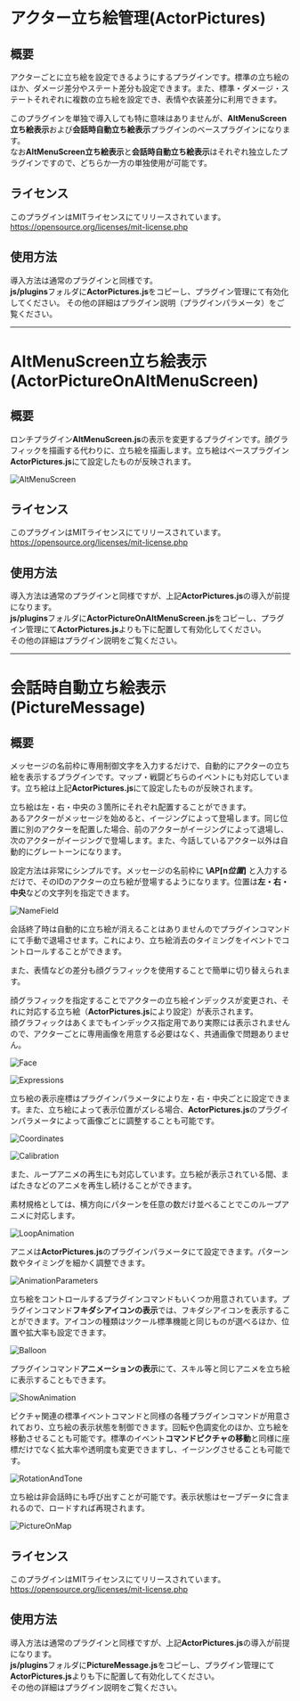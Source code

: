 # アクター立ち絵管理(ActorPictures)

## 概要
アクターごとに立ち絵を設定できるようにするプラグインです。標準の立ち絵のほか、ダメージ差分やステート差分も設定できます。また、標準・ダメージ・ステートそれぞれに複数の立ち絵を設定でき、表情や衣装差分に利用できます。

このプラグインを単独で導入しても特に意味はありませんが、**AltMenuScreen立ち絵表示**および**会話時自動立ち絵表示**プラグインのベースプラグインになります。  
なお**AltMenuScreen立ち絵表示**と**会話時自動立ち絵表示**はそれぞれ独立したプラグインですので、どちらか一方の単独使用が可能です。

## ライセンス
このプラグインはMITライセンスにてリリースされています。  
https://opensource.org/licenses/mit-license.php

## 使用方法
導入方法は通常のプラグインと同様です。  
**js/plugins**フォルダに**ActorPictures.js**をコピーし、プラグイン管理にて有効化してください。
その他の詳細はプラグイン説明（プラグインパラメータ）をご覧ください。  

***

# AltMenuScreen立ち絵表示(ActorPictureOnAltMenuScreen)

## 概要
ロンチプラグイン**AltMenuScreen.js**の表示を変更するプラグインです。顔グラフィックを描画する代わりに、立ち絵を描画します。立ち絵はベースプラグイン**ActorPictures.js**にて設定したものが反映されます。

![AltMenuScreen](https://github.com/nz-prism/RPG-Maker-MZ/blob/master/ReadmeImages/ActorPictureOnAltMenuScreen1.png)

## ライセンス
このプラグインはMITライセンスにてリリースされています。  
https://opensource.org/licenses/mit-license.php

## 使用方法
導入方法は通常のプラグインと同様ですが、上記**ActorPictures.js**の導入が前提になります。  
**js/plugins**フォルダに**ActorPictureOnAltMenuScreen.js**をコピーし、プラグイン管理にて**ActorPictures.js**よりも下に配置して有効化してください。  
その他の詳細はプラグイン説明をご覧ください。  

***

# 会話時自動立ち絵表示(PictureMessage)

## 概要
メッセージの名前枠に専用制御文字を入力するだけで、自動的にアクターの立ち絵を表示するプラグインです。マップ・戦闘どちらのイベントにも対応しています。立ち絵は上記**ActorPictures.js**にて設定したものが反映されます。

立ち絵は左・右・中央の３箇所にそれぞれ配置することができます。  
あるアクターがメッセージを始めると、イージングによって登場します。同じ位置に別のアクターを配置した場合、前のアクターがイージングによって退場し、次のアクターがイージングで登場します。また、今話しているアクター以外は自動的にグレートーンになります。

設定方法は非常にシンプルです。メッセージの名前枠に **\AP[n*位置*]** と入力するだけで、そのIDのアクターの立ち絵が登場するようになります。位置は**左・右・中央**などの文字列を指定できます。

![NameField](https://github.com/nz-prism/RPG-Maker-MZ/blob/master/ReadmeImages/PictureMessage1.png)

会話終了時は自動的に立ち絵が消えることはありませんのでプラグインコマンドにて手動で退場させます。これにより、立ち絵消去のタイミングをイベントでコントロールすることができます。

また、表情などの差分も顔グラフィックを使用することで簡単に切り替えられます。


顔グラフィックを指定することでアクターの立ち絵インデックスが変更され、それに対応する立ち絵（**ActorPictures.js**により設定）が表示されます。  
顔グラフィックはあくまでもインデックス指定用であり実際には表示されませんので、アクターごとに専用画像を用意する必要はなく、共通画像で問題ありません。

![Face](https://github.com/nz-prism/RPG-Maker-MZ/blob/master/ReadmeImages/PictureMessage2.png)

![Expressions](https://github.com/nz-prism/RPG-Maker-MZ/blob/master/ReadmeImages/PictureMessage3.png)

立ち絵の表示座標はプラグインパラメータにより左・右・中央ごとに設定できます。また、立ち絵によって表示位置がズレる場合、**ActorPictures.js**のプラグインパラメータによって画像ごとに調整することも可能です。

![Coordinates](https://github.com/nz-prism/RPG-Maker-MZ/blob/master/ReadmeImages/PictureMessage4.png)

![Calibration](https://github.com/nz-prism/RPG-Maker-MZ/blob/master/ReadmeImages/PictureMessage5.png)

また、ループアニメの再生にも対応しています。立ち絵が表示されている間、まばたきなどのアニメを再生し続けることができます。


素材規格としては、横方向にパターンを任意の数だけ並べることでこのループアニメに対応します。

![LoopAnimation](https://github.com/nz-prism/RPG-Maker-MZ/blob/master/ReadmeImages/PictureMessage6.png)

アニメは**ActorPictures.js**のプラグインパラメータにて設定できます。パターン数やタイミングを細かく調整できます。

![AnimationParameters](https://github.com/nz-prism/RPG-Maker-MZ/blob/master/ReadmeImages/PictureMessage7.png)

立ち絵をコントロールするプラグインコマンドもいくつか用意されています。プラグインコマンド**フキダシアイコンの表示**では、フキダシアイコンを表示することができます。アイコンの種類はツクール標準機能と同じものが選べるほか、位置や拡大率も設定できます。

![Balloon](https://github.com/nz-prism/RPG-Maker-MZ/blob/master/ReadmeImages/PictureMessage8.png)

プラグインコマンド**アニメーションの表示**にて、スキル等と同じアニメを立ち絵に表示することもできます。

![ShowAnimation](https://github.com/nz-prism/RPG-Maker-MZ/blob/master/ReadmeImages/PictureMessage9.png)

ピクチャ関連の標準イベントコマンドと同様の各種プラグインコマンドが用意されており、立ち絵の表示状態を制御できます。回転や色調変化のほか、立ち絵を移動させることも可能です。標準のイベント**コマンドピクチャの移動**と同様に座標だけでなく拡大率や透明度も変更できますし、イージングさせることも可能です。

![RotationAndTone](https://github.com/nz-prism/RPG-Maker-MZ/blob/master/ReadmeImages/PictureMessage10.png)

立ち絵は非会話時にも呼び出すことが可能です。表示状態はセーブデータに含まれるので、ロードすれば再現されます。

![PictureOnMap](https://github.com/nz-prism/RPG-Maker-MZ/blob/master/ReadmeImages/PictureMessage11.png)

## ライセンス
このプラグインはMITライセンスにてリリースされています。  
https://opensource.org/licenses/mit-license.php

## 使用方法
導入方法は通常のプラグインと同様ですが、上記**ActorPictures.js**の導入が前提になります。  
**js/plugins**フォルダに**PictureMessage.js**をコピーし、プラグイン管理にて**ActorPictures.js**よりも下に配置して有効化してください。  
その他の詳細はプラグイン説明をご覧ください。